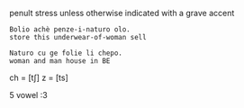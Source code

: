 penult stress unless otherwise indicated with a grave accent

```
Bolio achè penze-i-naturo olo.
store this underwear-of-woman sell

Naturo cu ge folie li chepo.
woman and man house in BE
```

ch = \[tʃ]
z = \[ts]

5 vowel :3
